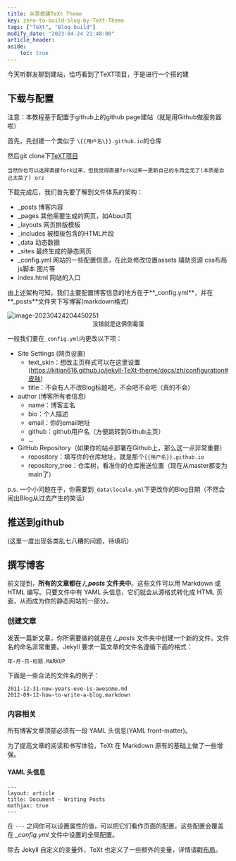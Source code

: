 ```yaml
---
title: 从零搭建TeXt Theme
key: zero-to-build-blog-by-TeXt-Theme
tags: ["TeXt", "Blog build"]
modify_date: "2023-04-24 21:48:00"
article_header:
aside:
    toc: true
---
```


今天听群友聊到建站，恰巧看到了TeXT项目，于是进行一个搭的建

## 下载与配置

注意：本教程基于配置于github上的github page建站（就是用Github做服务器啦）

首先，先创建一个类似于 `\{{用户名\}}.github.io`的仓库

然后git clone下[TeXT项目](https://github.com/kitian616/jekyll-TeXt-theme)

`当然你也可以选择直接fork过来，但我觉得直接fork过来一更新自己的东西全无了(本质是自己太菜了) orz`

下载完成后，我们首先要了解到文件体系的架构：

- _posts 博客内容
- _pages 其他需要生成的网页，如About页
- _layouts 网页排版模板
- _includes 被模板包含的HTML片段
- _data 动态数据
- _sites 最终生成的静态网页
- _config.yml 网站的一些配置信息，在此处修改位置assets 辅助资源 css布局 js脚本 图片等
- index.html 网站的入口

由上述架构可知，我们主要配置博客信息的地方在于**_config.yml**，并在**_posts**文件夹下写博客(markdown格式)

<img src="../../../img/cs/image-20230424204450251.png" alt="image-20230424204450251" />

<center><font size ='2'>没错就是这俩倒霉蛋</font></center>

一般我们要在`_config.yml`内更改以下项：

- Site Settings (网页设置)
  - text_skin：想改主页样式可以在这里设置(https://kitian616.github.io/jekyll-TeXt-theme/docs/zh/configuration#皮肤)
  - title：不会有人不改Blog标题吧，不会吧不会吧（真的不会）
- author (博客所有者信息)
  - name：博客主名
  - bio：个人描述
  - email：你的email地址
  - github：github用户名（方便跳转到Github主页）
  - ...
- GitHub Repository（如果你的站点部署在Github上，那么这一点非常重要）
  - repository：填写你的仓库地址，就是那个`{{用户名}}.github.io`
  - repository_tree：仓库树，看准你的仓库推送位置（现在从master都变为main了）

p.s. 一个小问题在于，你需要到`_data\locale.yml`下更改你的Blog日期（不然会闹出Blog从过去产生的笑话） 



## 推送到github



(这里一度出现各类乱七八糟的问题，待填坑)





## 撰写博客

 

前文提到，**所有的文章都在 */_posts* 文件夹中**。这些文件可以用 Markdown 或 HTML 编写。只要文件中有 YAML 头信息，它们就会从源格式转化成 HTML 页面，从而成为你的静态网站的一部分。

### 创建文章

发表一篇新文章，你所需要做的就是在 */_posts* 文件夹中创建一个新的文件。文件名的命名非常重要。Jekyll 要求一篇文章的文件名遵循下面的格式：

```
年-月-日-标题.MARKUP
```

下面是一些合法的文件名的例子：

```
2011-12-31-new-years-eve-is-awesome.md
2012-09-12-how-to-write-a-blog.markdown
```

### 内容相关

所有博客文章顶部必须有一段 YAML 头信息(YAML front-matter)。

为了提高文章的阅读和书写体验，TeXt 在 Markdown 原有的基础上做了一些增强。

#### YAML 头信息

```
---
layout: article
title: Document - Writing Posts
mathjax: true
---
```

在 `---` 之间你可以设置属性的值，可以把它们看作页面的配置，这些配置会覆盖在 *_config.yml* 文件中设置的全局配置。

除去 Jekyll 自定义的变量外，TeXt 也定义了一些额外的变量，详情请戳[布局](https://tianqi.name/jekyll-TeXt-theme/docs/zh/layouts)。

